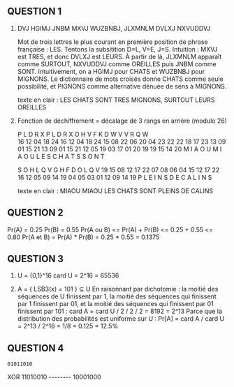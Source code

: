 QUESTION 1
----------

1. DVJ HGIMJ JNBM MXVJ WUZBNBJ, JLXMNLM DVLXJ NXVUDDVJ

   Mot de trois lettres le plus courant en première position de phrase
   française : LES.  Tentons la subsitition D=L, V=E, J=S.
   Intuition : MXVJ est TRES, et donc DVLXJ est LEURS.
   À partir de là, JLXMNLM apparaît comme SURTOUT, NXVUDDVJ comme OREILLES
   puis JNBM comme SONT.
   Intuitivement, on a HGIMJ pour CHATS et WUZBNBJ pour MIGNONS.
   Le dictionnaire de mots croisés donne CHATS comme seule possibilité,
   et PIGNONS comme alternative dénuée de sens à MIGNONS.

   texte en clair : LES CHATS SONT TRES MIGNONS, SURTOUT LEURS OREILLES


2. Fonction de déchiffrement = décalage de 3 rangs en arrière (modulo 26)

   P  L  D  R  X   P  L  D  R  X   O  H  V   F  K  D  W  V   V  R  Q  W   
   16 12 04 18 24  16 12 04 18 24  15 08 22  06 20 04 23 22  22 18 17 23
   13 09 01 15 21  13 09 01 15 21  12 05 19  03 17 01 20 19  19 15 14 20
   M  I  A  O  U   M  I  A  O  U   L  E  S   C  H  A  T  S   S  O  N  T

   S  O  H  L  Q  V   G  H   F  D  O  L  Q  V
   19 15 08 12 17 22  07 08  06 04 15 12 17 22
   16 12 05 09 14 19  04 05  03 01 12 09 14 19
   P  L  E  I  N  S   D  E   C  A  L  I  N  S

   texte en clair : MIAOU MIAOU LES CHATS SONT PLEINS DE CALINS


QUESTION 2
----------

Pr(A) = 0.25
Pr(B) = 0.55
Pr(A ou B) <= Pr(A) + Pr(B)
           <= 0.25  + 0.55
           <= 0.80
Pr(A et B) = Pr(A) * Pr(B) = 0.25 * 0.55 = 0.1375


QUESTION 3
----------

1. U = {0,1}^16
   card U = 2^16 = 65536

2. A = { LSB3(x) = 101 } ⊆ U
   En raisonnant par dichotomie : la moitié des séquences de U finissent par 1, 
   la moitié des séquences qui finissent par 1 finissent par 01, et la moitié des 
   séquences qui finissent par 01 finissent par 101 :
   card A = card U / 2 / 2 / 2  = 8192 = 2^13
   Parce que la distribution des probabilités est uniforme sur U :
   Pr[A] = card A / card U = 2^13 / 2^16 = 1/8 = 0.125 = 12.5%


QUESTION 4
----------

    01011010 
XOR 11010010
    --------
    10001000

